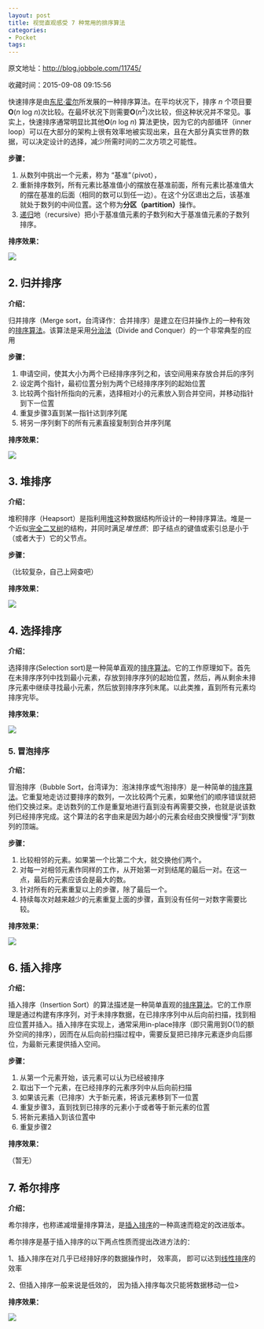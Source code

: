 ```yaml
---
layout: post
title: 视觉直观感受 7 种常用的排序算法
categories:
- Pocket
tags:
---
```

原文地址：http://blog.jobbole.com/11745/

收藏时间：2015-09-08 09:15:56

<div  lang="zh">
<p nodeIndex="103">快速排序是由<a title="东尼·霍尔" href="http://zh.wikipedia.org/wiki/%E6%9D%B1%E5%B0%BC%C2%B7%E9%9C%8D%E7%88%BE" nodeIndex="378">东尼·霍尔</a>所发展的一种排序算法。在平均状况下，排序 <em nodeIndex="379">n</em> 个项目要<strong nodeIndex="380">Ο</strong>(<em nodeIndex="381">n</em> log <em nodeIndex="382">n</em>)次比较。在最坏状况下则需要<strong nodeIndex="383">Ο</strong>(<em nodeIndex="384">n</em><sup nodeIndex="385">2</sup>)次比较，但这种状况并不常见。事实上，快速排序通常明显比其他<strong nodeIndex="386">Ο</strong>(<em nodeIndex="387">n</em> log <em nodeIndex="388">n</em>) 算法更快，因为它的内部循环（inner loop）可以在大部分的架构上很有效率地被实现出来，且在大部分真实世界的数据，可以决定设计的选择，减少所需时间的二次方项之可能性。</p>
<p nodeIndex="104"><strong nodeIndex="389">步骤：</strong></p>
<ol nodeIndex="106"><li nodeIndex="105"><span nodeIndex="390">从数列中挑出一个元素，称为 “基准”（pivot），</span></li>
<li nodeIndex="107"><span nodeIndex="391">重新排序数列，所有元素比基准值小的摆放在基准前面，所有元素比基准值大的摆在基准的后面（相同的数可以到任一边）。在这个分区退出之后，该基准就处于数列的中间位置。这个称为</span><strong nodeIndex="392">分区（partition）</strong><span nodeIndex="393">操作。</span></li>
<li nodeIndex="108"><a title="递归" href="http://zh.wikipedia.org/wiki/%E9%80%92%E5%BD%92" nodeIndex="394">递归</a><span nodeIndex="395">地（recursive）把小于基准值元素的子数列和大于基准值元素的子数列排序。</span></li>
</ol><p nodeIndex="109"><strong nodeIndex="396">排序效果：</strong></p>
<a href="http://jbcdn2.b0.upaiyun.com/2012/01/Visual-and-intuitive-feel-of-7-common-sorting-algorithms.gif" nodeIndex="397"><div id="RIL_IMG_1" class="RIL_IMG"><img src="/media/posts_images/2015-09-08-128920600/1"/></div></a>
<h2 nodeIndex="111">2. 归并排序</h2>
<p nodeIndex="112"><strong nodeIndex="399">介绍：</strong></p>
<p nodeIndex="113">归并排序（Merge sort，台湾译作：合并排序）是建立在归并操作上的一种有效的<a title="排序" href="http://zh.wikipedia.org/wiki/%E6%8E%92%E5%BA%8F" nodeIndex="400">排序</a><a title="算法" href="http://zh.wikipedia.org/wiki/%E7%AE%97%E6%B3%95" target="_blank" nodeIndex="401">算法</a>。该算法是采用<a title="分治法" href="http://zh.wikipedia.org/wiki/%E5%88%86%E6%B2%BB%E6%B3%95" nodeIndex="402">分治法</a>（Divide and Conquer）的一个非常典型的应用</p>
<p nodeIndex="114"><strong nodeIndex="403">步骤：</strong></p>
<ol nodeIndex="116"><li nodeIndex="115"><span nodeIndex="404">申请空间，使其大小为两个已经排序序列之和，该空间用来存放合并后的序列</span></li>
<li nodeIndex="117"><span nodeIndex="405">设定两个指针，最初位置分别为两个已经排序序列的起始位置</span></li>
<li nodeIndex="118"><span nodeIndex="406">比较两个指针所指向的元素，选择相对小的元素放入到合并空间，并移动指针到下一位置</span></li>
<li nodeIndex="119"><span nodeIndex="407">重复步骤3直到某一指针达到序列尾</span></li>
<li nodeIndex="120"><span nodeIndex="408">将另一序列剩下的所有元素直接复制到合并序列尾</span></li>
</ol><p nodeIndex="121"><strong nodeIndex="409">排序效果：</strong></p>
<a href="http://jbcdn2.b0.upaiyun.com/2012/01/Visual-and-intuitive-feel-of-7-common-sorting-algorithms2.gif" nodeIndex="410"><div id="RIL_IMG_2" class="RIL_IMG"><img src="/media/posts_images/2015-09-08-128920600/2"/></div></a>
<h2 nodeIndex="123">3. 堆排序</h2>
<p nodeIndex="124"><strong nodeIndex="411">介绍：</strong></p>
<p nodeIndex="125">堆积排序（Heapsort）是指利用<a title="堆 (数据结构)" href="http://zh.wikipedia.org/wiki/%E5%A0%86_%28%E6%95%B0%E6%8D%AE%E7%BB%93%E6%9E%84%29" nodeIndex="412">堆</a>这种数据结构所设计的一种排序算法。堆是一个近似<a title="完全二叉树" href="http://zh.wikipedia.org/wiki/%E5%AE%8C%E5%85%A8%E4%BA%8C%E5%8F%89%E6%A0%91" nodeIndex="413">完全二叉树</a>的结构，并同时满足<em nodeIndex="414">堆性质</em>：即子结点的键值或索引总是小于（或者大于）它的父节点。</p>
<p nodeIndex="126"><strong nodeIndex="415">步骤：</strong></p>
<p nodeIndex="127">（比较复杂，自己上网查吧）</p>
<p nodeIndex="128"><strong nodeIndex="416">排序效果：</strong></p>
<a href="http://jbcdn2.b0.upaiyun.com/2012/01/Visual-and-intuitive-feel-of-7-common-sorting-algorithms3.gif" nodeIndex="417"><div id="RIL_IMG_3" class="RIL_IMG"><img src="/media/posts_images/2015-09-08-128920600/3"/></div></a>
<h2 nodeIndex="130">4. 选择排序</h2>
<p nodeIndex="131"><strong nodeIndex="419">介绍：</strong></p>
<p nodeIndex="132">选择排序(Selection sort)是一种简单直观的<a title="排序算法" href="http://zh.wikipedia.org/wiki/%E6%8E%92%E5%BA%8F%E7%AE%97%E6%B3%95" nodeIndex="420">排序算法</a>。它的工作原理如下。首先在未排序序列中找到最小元素，存放到排序序列的起始位置，然后，再从剩余未排序元素中继续寻找最小元素，然后放到排序序列末尾。以此类推，直到所有元素均排序完毕。</p>
<p nodeIndex="133"><strong nodeIndex="421">排序效果：</strong></p>
<a href="http://jbcdn2.b0.upaiyun.com/2012/01/Visual-and-intuitive-feel-of-7-common-sorting-algorithms4.gif" nodeIndex="422"><div id="RIL_IMG_4" class="RIL_IMG"><img src="/media/posts_images/2015-09-08-128920600/4"/></div></a>
<h3 nodeIndex="135">5. 冒泡排序</h3>
<p nodeIndex="136"><strong nodeIndex="423">介绍：</strong></p>
<p nodeIndex="137">冒泡排序（Bubble Sort，台湾译为：泡沫排序或气泡排序）是一种简单的<a title="排序算法" href="http://zh.wikipedia.org/wiki/%E6%8E%92%E5%BA%8F%E7%AE%97%E6%B3%95" nodeIndex="424">排序算法</a>。它重复地走访过要排序的数列，一次比较两个元素，如果他们的顺序错误就把他们交换过来。走访数列的工作是重复地进行直到没有再需要交换，也就是说该数列已经排序完成。这个算法的名字由来是因为越小的元素会经由交换慢慢“浮”到数列的顶端。</p>
<p nodeIndex="138"><strong nodeIndex="425">步骤：</strong></p>
<ol nodeIndex="140"><li nodeIndex="139"><span nodeIndex="426">比较相邻的元素。如果第一个比第二个大，就交换他们两个。</span></li>
<li nodeIndex="141"><span nodeIndex="427">对每一对相邻元素作同样的工作，从开始第一对到结尾的最后一对。在这一点，最后的元素应该会是最大的数。</span></li>
<li nodeIndex="142"><span nodeIndex="428">针对所有的元素重复以上的步骤，除了最后一个。</span></li>
<li nodeIndex="143"><span nodeIndex="429">持续每次对越来越少的元素重复上面的步骤，直到没有任何一对数字需要比较。</span></li>
</ol><p nodeIndex="144"><strong nodeIndex="430">排序效果：</strong></p>
<a href="http://jbcdn2.b0.upaiyun.com/2012/01/Visual-and-intuitive-feel-of-7-common-sorting-algorithms5.gif" nodeIndex="431"><div id="RIL_IMG_5" class="RIL_IMG"><img src="/media/posts_images/2015-09-08-128920600/5"/></div></a>
<h2 nodeIndex="146">6. 插入排序</h2>
<p nodeIndex="147"><strong nodeIndex="432">介绍：</strong></p>
<p nodeIndex="148">插入排序（Insertion Sort）的算法描述是一种简单直观的<a title="排序算法" href="http://zh.wikipedia.org/wiki/%E6%8E%92%E5%BA%8F%E7%AE%97%E6%B3%95" nodeIndex="433">排序算法</a>。它的工作原理是通过构建有序序列，对于未排序数据，在已排序序列中从后向前扫描，找到相应位置并插入。插入排序在实现上，通常采用in-place排序（即只需用到O(1)的额外空间的排序），因而在从后向前扫描过程中，需要反复把已排序元素逐步向后挪位，为最新元素提供插入空间。</p>
<p nodeIndex="149"><strong nodeIndex="434">步骤：</strong></p>
<ol nodeIndex="151"><li nodeIndex="150">从第一个元素开始，该元素可以认为已经被排序</li>
<li nodeIndex="152">取出下一个元素，在已经排序的元素序列中从后向前扫描</li>
<li nodeIndex="153">如果该元素（已排序）大于新元素，将该元素移到下一位置</li>
<li nodeIndex="154">重复步骤3，直到找到已排序的元素小于或者等于新元素的位置</li>
<li nodeIndex="155">将新元素插入到该位置中</li>
<li nodeIndex="156">重复步骤2</li>
</ol><p nodeIndex="157"><strong nodeIndex="435">排序效果：</strong></p>
<p nodeIndex="158">（暂无）</p>
<h2 nodeIndex="159">7. 希尔排序</h2>
<p nodeIndex="160"><strong nodeIndex="436">介绍：</strong></p>
<p nodeIndex="161">希尔排序，也称递减增量排序算法，是<a title="插入排序" href="http://zh.wikipedia.org/wiki/%E6%8F%92%E5%85%A5%E6%8E%92%E5%BA%8F" nodeIndex="437">插入排序</a>的一种高速而稳定的改进版本。</p>
<p nodeIndex="162">希尔排序是基于插入排序的以下两点性质而提出改进方法的：</p>
<p nodeIndex="163">1、插入排序在对几乎已经排好序的数据操作时， 效率高， 即可以达到<a title="线性排序" href="http://zh.wikipedia.org/w/index.php?title=%E7%BA%BF%E6%80%A7%E6%8E%92%E5%BA%8F&action=edit&redlink=1" nodeIndex="438">线性排序</a>的效率</p>
<p nodeIndex="164">2、但插入排序一般来说是低效的， 因为插入排序每次只能将数据移动一位></p>
<p nodeIndex="165"><strong nodeIndex="439">排序效果：</strong></p>
<a href="http://jbcdn2.b0.upaiyun.com/2012/01/Visual-and-intuitive-feel-of-7-common-sorting-algorithms6.gif" nodeIndex="440"><div id="RIL_IMG_6" class="RIL_IMG"><img src="/media/posts_images/2015-09-08-128920600/6"/></div></a>
</div>